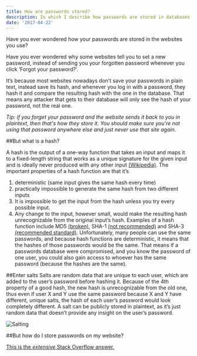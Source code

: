 ```yaml
---
title: How are passwords stored?
description: In which I describe how passwords are stored in databases (hash+salt).
date: '2017-04-22'
---
```


Have you ever wondered how your passwords are stored in the websites you use?

Have you ever wondered why some websites tell you to set a new password, instead of sending you your forgotten password whenever you click ‘Forgot your password?’.

It’s because most websites nowadays don’t save your passwords in plain text, instead save its hash, and whenever you log in with a password, they hash it and compare the resulting hash with the one in the database. That means any attacker that gets to their database will only see the hash of your password, not the real one.

_Tip: if you forget your password and the website sends it back to you in plaintext, then that's how they store it. You should make sure you're not using that password anywhere else and just never use that site again._

##But what is a hash?

A hash is the output of a one-way function that takes an input and maps it to a fixed-length string that works as a unique signature for the given input and is ideally never produced with any other input [(Wikipedia)](https://en.wikipedia.org/wiki/Cryptographic_hash_function). The important properties of a hash function are that it’s

1. deterministic (same input gives the same hash every time)
2. practically impossible to generate the same hash from two different inputs
3. It is impossible to get the input from the hash unless you try every possible input.
4. Any change to the input, however small, would make the resulting hash unrecognizable from the original input’s hash.
   Examples of a hash function include MD5 [(broken)](http://www.win.tue.nl/hashclash/rogue-ca/.), SHA-1 [(not recommended)](https://blog.qualys.com/ssllabs/2014/09/09/sha1-deprecation-what-you-need-to-know) and SHA-3 [(recommended standard)](http://csrc.nist.gov/groups/ST/hash/sha-3/sha-3_standardization.html.).
   Unfortunately, many people can use the same passwords, and because hash functions are deterministic, it means that the hashes of those passwords would be the same. That means if a passwords database were compromised, and you know the password of one user, you could also gain access to whoever has the same password (because the hashes are the same).

##Enter salts
Salts are random data that are unique to each user, which are added to the user’s password before hashing it. Because of the 4th property of a good hash, the new hash is unrecognizable from the old one, thus even if user X and Y use the same password because X and Y have different, unique salts, the hash of each user’s password would look completely different. A salt can be publicly stored in plaintext, as it’s just random data that doesn’t provide any insight on the user’s password.

![Salting](https://thepracticaldev.s3.amazonaws.com/i/ff65yhnhfcqcv6va5nca.png)

##But how do I store passwords on my website?

[This is the _extensive_ Stack Overflow answer.](https://security.stackexchange.com/questions/211/how-to-securely-hash-passwords/31846#31846)
